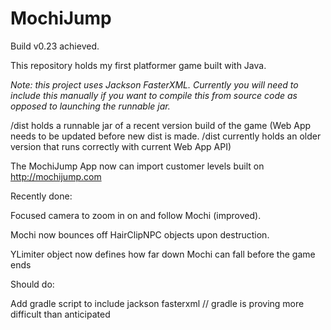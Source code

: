# MochiJump
Build v0.23 achieved.

This repository holds my first platformer game built with Java.

*Note: this project uses Jackson FasterXML. Currently you will need to include this manually if you want to compile this from source code as opposed to launching the runnable jar.*

/dist holds a runnable jar of a recent version build of the game (Web App needs to be updated before new dist is made. /dist currently holds an older version that runs correctly with current Web App API)

The MochiJump App now can import customer levels built on http://mochijump.com

Recently done:

Focused camera to zoom in on and follow Mochi (improved).

Mochi now bounces off HairClipNPC objects upon destruction.

YLimiter object now defines how far down Mochi can fall before the game ends

Should do:

Add gradle script to include jackson fasterxml // gradle is proving more difficult than anticipated
